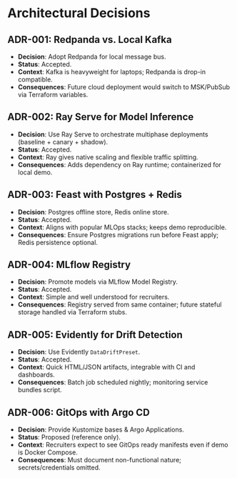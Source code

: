 ﻿# Architectural Decisions

## ADR-001: Redpanda vs. Local Kafka
- **Decision**: Adopt Redpanda for local message bus.
- **Status**: Accepted.
- **Context**: Kafka is heavyweight for laptops; Redpanda is drop-in compatible.
- **Consequences**: Future cloud deployment would switch to MSK/PubSub via Terraform variables.

## ADR-002: Ray Serve for Model Inference
- **Decision**: Use Ray Serve to orchestrate multiphase deployments (baseline + canary + shadow).
- **Status**: Accepted.
- **Context**: Ray gives native scaling and flexible traffic splitting.
- **Consequences**: Adds dependency on Ray runtime; containerized for local demo.

## ADR-003: Feast with Postgres + Redis
- **Decision**: Postgres offline store, Redis online store.
- **Status**: Accepted.
- **Context**: Aligns with popular MLOps stacks; keeps demo reproducible.
- **Consequences**: Ensure Postgres migrations run before Feast apply; Redis persistence optional.

## ADR-004: MLflow Registry
- **Decision**: Promote models via MLflow Model Registry.
- **Status**: Accepted.
- **Context**: Simple and well understood for recruiters.
- **Consequences**: Registry served from same container; future stateful storage handled via Terraform stubs.

## ADR-005: Evidently for Drift Detection
- **Decision**: Use Evidently `DataDriftPreset`.
- **Status**: Accepted.
- **Context**: Quick HTML/JSON artifacts, integrable with CI and dashboards.
- **Consequences**: Batch job scheduled nightly; monitoring service bundles script.

## ADR-006: GitOps with Argo CD
- **Decision**: Provide Kustomize bases & Argo Applications.
- **Status**: Proposed (reference only).
- **Context**: Recruiters expect to see GitOps ready manifests even if demo is Docker Compose.
- **Consequences**: Must document non-functional nature; secrets/credentials omitted.
